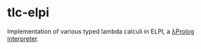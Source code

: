 # tlc-elpi
Implementation of various typed lambda calculi in ELPI, a [λProlog interpreter](https://hal.inria.fr/hal-01176856/).
